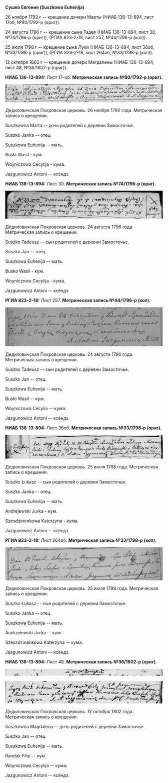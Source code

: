 **Сушко Евгения (Suszkowa Euhenija)**

26 ноября 1792 г -- крещение дочери Марты (НИАБ 136-13-894, лист 17об,
№80/1792-р (ориг)).

24 августа 1796 г -- крещение сына Тадея (НИАБ 136-13-894, лист 30,
№74/1796-р (ориг)), (РГИА 823-2-18, лист 257, №44/1796-р (коп)).

25 июля 1798 г -- крещение сына Луки (НИАБ 136-13-894, лист 36об,
№33/1798-р (ориг)), (РГИА 823-2-18, лист 264об, №33/1798-р (коп)).

12 октября 1802 г -- крещение дочери Магдалены (НИАБ 136-13-894, лист
48, №36/1802-р (ориг)).

**НИАБ 136-13-894:** Лист 17-об. **Метрическая запись №80/1792-р
(ориг).**

![](./media/4071918ce9c4f74af15b700603cc7e3646ed7477.png)

Дедиловичская Покровская церковь. 26 ноября 1792 года. Метрическая
запись о крещении.

Suszkowna Marta -- дочь родителей с деревни Замосточье.

Suszko Janka -- отец.

Suszkowa Euhenija -- мать.

Busła Wasil - кум.

Woyniczowa Cecylija - кума.

Jazgunowicz Antoni -- ксёндз.

**НИАБ 136-13-894:** Лист 30. **Метрическая запись №74/1796-р (ориг).**

![](./media/c42194ea52e42b608e9e3a449e7ecabca26d9748.png)

Дедиловичская Покровская церковь. 24 августа 1796 года. Метрическая
запись о крещении.

Suszko Tadeusz -- сын родителей с деревни Замосточье.

Suszko Jan -- отец.

Suszkowa Euhenija -- мать.

Busko Wasil - кум.

Woyniczowa Cecylija - кума.

Jazgunowicz Antoni -- ксёндз.

**РГИА 823-2-18:** Лист 257. **Метрическая запись №44/1796-р (коп).**

![](./media/eef1471eb5180643546b04f80987b94692a35ec4.png)

Дедиловичская Покровская церковь. 24 августа 1796 года. Метрическая
запись о крещении.

Suszko Tadeusz -- сын родителей с деревни Замосточье.

Suszko Jan -- отец.

Suszkowa Euhenija -- мать.

Busło Wasil -- кум.

Woyniczowa Cecylia -- кума.

Jazgunowicz Antoni -- ксёндз.

**НИАБ 136-13-894:** Лист 36об. **Метрическая запись №33/1798-р
(ориг).**

![](./media/fa685fe4f198a9c369feedec6234b78e48b45641.png)

Дедиловичская Покровская церковь. 25 июля 1798 года. Метрическая запись
о крещении.

Suszko Łukasz -- сын родителей с деревни Замосточье.

Suszko Janka -- отец.

Suszkowa Euhenija -- мать.

Andrejewski Jurka - кум.

Szesdzinenkowa Katerzyna - кума.

Jazgunowicz Antoni -- ксёндз.

**РГИА 823-2-18:** Лист 264об. **Метрическая запись №33/1798-р (коп).**

![](./media/463d7913029f72158d7ad4710ecc18380898d7ce.png)

Дедиловичская Покровская церковь. 25 июля 1798 года. Метрическая запись
о крещении.

Suszko Łukasz -- сын родителей с деревни Замосточье.

Suszko Janka -- отец.

Suszkowa Euhenija -- мать.

Audrzeiewski Jurka -- кум.

Szеszdzinenkowa Katerzyna -- кума.

Jazgunowicz Antoni -- ксёндз.

**НИАБ 136-13-894:** Лист 48. **Метрическая запись №36/1802-р (ориг).**

![](./media/2af3f4a1fa2c310e3c16fbe69663689628be9270.png)

![](./media/c56ab4c30cfd562164bc7f3d2b720ff641b8c1da.png)

Дедиловичская Покровская церковь. 12 октября 1802 года. Метрическая
запись о крещении.

Suszkowna Magdalena -- дочь родителей с деревни Замосточье.

Suszko Jan -- отец.

Suszkowa Euhenija -- мать.

Randak Filip -- кум.

Woyniczowa Cecylija -- кума.

Jazgunowicz Antoni -- ксёндз.
